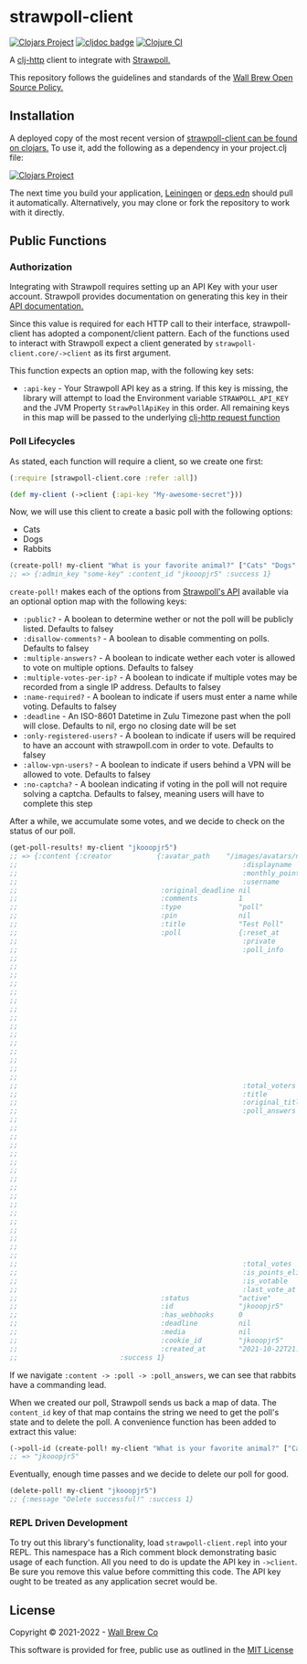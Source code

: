 # strawpoll-client

[![Clojars Project](https://img.shields.io/clojars/v/com.wallbrew/strawpoll-client.svg)](https://clojars.org/com.wallbrew/strawpoll-client)
[![cljdoc badge](https://cljdoc.org/badge/com.wallbrew/strawpoll-client)](https://cljdoc.org/d/com.wallbrew/strawpoll-client/CURRENT)
[![Clojure CI](https://github.com/Wall-Brew-Co/strawpoll-client/actions/workflows/clojure.yml/badge.svg)](https://github.com/Wall-Brew-Co/strawpoll-client/actions/workflows/clojure.yml)

A [clj-http](https://github.com/dakrone/clj-http) client to integrate with [Strawpoll.](https://strawpoll.com/en/)

This repository follows the guidelines and standards of the [Wall Brew Open Source Policy.](https://github.com/Wall-Brew-Co/open-source "Our open source guidelines")

## Installation

A deployed copy of the most recent version of [strawpoll-client can be found on clojars.](https://clojars.org/com.wallbrew/strawpoll-client)
To use it, add the following as a dependency in your project.clj file:

[![Clojars Project](https://clojars.org/com.wallbrew/strawpoll-client/latest-version.svg)](https://clojars.org/com.wallbrew/strawpoll-client)

The next time you build your application, [Leiningen](https://leiningen.org/) or [deps.edn](https://clojure.org/guides/deps_and_cli) should pull it automatically.
Alternatively, you may clone or fork the repository to work with it directly.

## Public Functions

### Authorization

Integrating with Strawpoll requires setting up an API Key with your user account.
Strawpoll provides documentation on generating this key in their [API documentation.](https://strawpoll.com/en/api-docs/authentication/)

Since this value is required for each HTTP call to their interface, strawpoll-client has adopted a component/client pattern.
Each of the functions used to interact with Strawpoll expect a client generated by `strawpoll-client.core/->client` as its first argument.

This function expects an option map, with the following key sets:

- `:api-key` - Your Strawpoll API key as a string.
             If this key is missing, the library will attempt to load the Environment variable `STRAWPOLL_API_KEY` and the JVM Property `StrawPollApiKey` in this order.
             All remaining keys in this map will be passed to the underlying [clj-http request function](https://github.com/dakrone/clj-http)

### Poll Lifecycles

As stated, each function will require a client, so we create one first:

```clojure
(:require [strawpoll-client.core :refer :all])

(def my-client (->client {:api-key "My-awesome-secret"}))
```

Now, we will use this client to create a basic poll with the following options:

- Cats
- Dogs
- Rabbits

```clojure
(create-poll! my-client "What is your favorite animal?" ["Cats" "Dogs" "Rabbits"])
;; => {:admin_key "some-key" :content_id "jkooopjr5" :success 1}
```

`create-poll!` makes each of the options from [Strawpoll's API](https://strawpoll.com/en/api-docs/create-poll/) available via an optional option map with the following keys:

- `:public?` - A boolean to determine wether or not the poll will be publicly listed. Defaults to falsey
- `:disallow-comments?` - A boolean to disable commenting on polls. Defaults to falsey
- `:multiple-answers?` - A boolean to indicate wether each voter is allowed to vote on multiple options. Defaults to falsey
- `:multiple-votes-per-ip?` - A boolean to indicate if multiple votes may be recorded from a single IP address. Defaults to falsey
- `:name-required?` - A boolean to indicate if users must enter a name while voting. Defaults to falsey
- `:deadline` - An ISO-8601 Datetime in Zulu Timezone past when the poll will close. Defaults to nil, ergo no closing date will be set
- `:only-registered-users?` - A boolean to indicate if users will be required to have an account with strawpoll.com in order to vote. Defaults to falsey
- `:allow-vpn-users?` - A boolean to indicate if users behind a VPN will be allowed to vote. Defaults to falsey
- `:no-captcha?` - A boolean indicating if voting in the poll will not require solving a captcha. Defaults to falsey, meaning users will have to complete this step

After a while, we accumulate some votes, and we decide to check on the status of our poll.

```clojure
(get-poll-results! my-client "jkooopjr5")
;; => {:content {:creator           {:avatar_path    "/images/avatars/nick-nichols.png"
;;                                                       :displayname    "Nick Nichols"
;;                                                       :monthly_points 0
;;                                                       :username       "nick-nichols"}
;;                                   :original_deadline nil
;;                                   :comments          1
;;                                   :type              "poll"
;;                                   :pin               nil
;;                                   :title             "Test Poll"
;;                                   :poll              {:reset_at           nil
;;                                                       :private            1
;;                                                       :poll_info          {:vpn                  0
;;                                                                            :description          nil
;;                                                                            :captcha              1
;;                                                                            :ma                   1
;;                                                                            :original_description nil
;;                                                                            :nsfw                 0
;;                                                                            :co                   1
;;                                                                            :creator_country_name "United States of America"
;;                                                                            :only_reg             0
;;                                                                            :ma_limit             nil
;;                                                                            :mip                  0
;;                                                                            :image                nil
;;                                                                            :edited_at            nil
;;                                                                            :show_results         1
;;                                                                            :enter_name           0
;;                                                                            :creator_country      "us"}
;;                                                       :total_voters       5850
;;                                                       :title              "What is your favorite animal?"
;;                                                       :original_title     nil
;;                                                       :poll_answers       [{:answer          "Cats"
;;                                                                             :id              "ub339by5f4e4"
;;                                                                             :original_answer nil
;;                                                                             :sorting         1
;;                                                                             :type            "text"
;;                                                                             :votes           50}
;;                                                                            {:answer          "Dogs"
;;                                                                             :id              "8xddpzqyq8dw"
;;                                                                             :original_answer nil
;;                                                                             :sorting         2
;;                                                                             :type            "text"
;;                                                                             :votes           900}
;;                                                                            {:answer          "Rabbits"
;;                                                                             :id              "12fdrhb67po0"
;;                                                                             :original_answer nil
;;                                                                             :sorting         3
;;                                                                             :type            "text"
;;                                                                             :votes           4900}]
;;                                                       :total_votes        0
;;                                                       :is_points_eligible 0
;;                                                       :is_votable         1
;;                                                       :last_vote_at       nil}
;;                                   :status            "active"
;;                                   :id                "jkooopjr5"
;;                                   :has_webhooks      0
;;                                   :deadline          nil
;;                                   :media             nil
;;                                   :cookie_id         "jkooopjr5"
;;                                   :created_at        "2021-10-22T21:37:34Z"}
;;                         :success 1}
```

If we navigate `:content -> :poll -> :poll_answers`, we can see that rabbits have a commanding lead.

When we created our poll, Strawpoll sends us back a map of data.
The `content_id` key of that map contains the string we need to get the poll's state and to delete the poll.
A convenience function has been added to extract this value:

```clojure
(->poll-id (create-poll! my-client "What is your favorite animal?" ["Cats" "Dogs" "Rabbits"]))
;; => "jkooopjr5"
```

Eventually, enough time passes and we decide to delete our poll for good.

```clojure
(delete-poll! my-client "jkooopjr5")
;; {:message "Delete successful!" :success 1}
```

### REPL Driven Development

To try out this library's functionality, load `strawpoll-client.repl` into your REPL.
This namespace has a Rich comment block demonstrating basic usage of each function.
All you need to do is update the API key in `->client`.
Be sure you remove this value before committing this code.
The API key ought to be treated as any application secret would be.

## License

Copyright © 2021-2022 - [Wall Brew Co](https://wallbrew.com/)

This software is provided for free, public use as outlined in the [MIT License](https://github.com/Wall-Brew-Co/strawpoll-client/blob/master/LICENSE)

